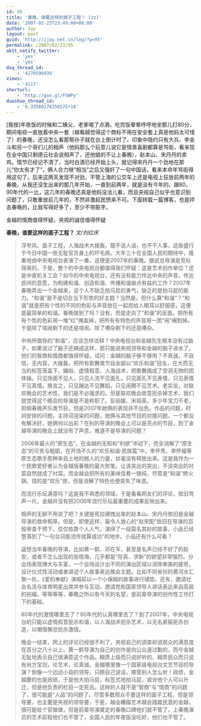 ```yaml
---
id: 95
title: '春晚，谁要这样的面子工程？ [zz]'
date: '2007-02-23T23:49:00+08:00'
author: Jay
layout: post
guid: 'http://ijay.net.cn/log/?p=95'
permalink: /2007/02/23/95
aktt_notify_twitter:
    - 'yes'
    - 'yes'
dsq_thread_id:
    - '4270596939'
views:
    - '4117'
shorturl:
    - 'http://goo.gl/FSWPy'
duoshuo_thread_id:
    - '6.3356017435057E+18'
---
```


[我按]年夜饭的时候和二姨父、老爹喝了点酒，吃完饭晕晕呼呼地坐那儿打80分，期间电视一直放着中央一套（越看越觉得这个商标不用在安全套上真是他妈太可惜了）的春晚，还没怎么看那帮孙子就在台上倒计时了。印象中隐约只有大兵、李金斗和另一个哥们儿的相声（他妈那么个玩意儿说它是情景喜剧都算是骂街，看来现在全中国只剩德云社会说相声了，还他娘的不让上春晚），赵本山、宋丹丹的卖鸡，情节已经记不清了，当时白酒已经开始上头，就记得宋丹丹一个劲地在那儿“你太有才了”，俩人合力继“相当”之后又强奸了一句中国话，看来本命年骂街得用这句了。后来这两天发现不对劲，不管上海的公交车上还是电视上狂放前两年的春晚，从我还没生出来的那几年开始，一直到前两年，就是没有今年的。跟80，90年代的一比，这几年的春晚还真是他妈没法儿看，而且央视自己似乎也意识到问题了，只敢重放前几年的，不然非激起民愤来不可。下面转载一篇博客，也是抨击春晚的，比我写得好多了，至少不带脏字。

金越的情商值得怀疑，央视的诚信值得怀疑

<strong>春晚，谁要这样的面子工程？
<span style="font-weight: normal;"><em> 文/刘红庆</em></span></strong>
<blockquote><span style="font-style: normal;">浮夸风、面子工程，人海战术大拨轰，既不说人话，也不干人事，这些盛行于今日中国一些无耻官员身上的坏毛病，大年三十在全国人民的期待中，隆重地由中央电视台表演了一番，这便是2007年的春晚。</span><span style="font-style: normal;">据说总导演是竞标得来的，于是，整个的中央电视台都值得我们怀疑：这是艺术创作单位？还是中直机关工会？如今的中央电视台，还有没有能力传达中央的声音，传达民间的意愿，为构建和谐、创造和谐、传播和谐做点有益的工作？</span><span style="font-style: normal;">2007年春晚弄出一个金越来，这个人不缺乏拍马屁的勇气，缺乏的是拍马屁的能力。</span><span style="font-style: normal;">“和谐”是不是切合当下形势的好主题？当然是。但什么算“和谐”？“和谐”就是把有个性的不同的色彩与声音放在一起而给人眼耳以舒服感，这便是最简单的和谐。</span><span style="font-style: normal;">春晚做到了吗？没有，而是走向了“和谐”的反面。把所有有个性的色彩用一堆“红”掩盖掉，把所有有特色的声音用一团“闹”阉割掉。于是除了喧闹剩下的还是喧闹，除了嘈杂剩下的还是嘈杂。</span>

<span style="font-style: normal;">中央所倡导的“和谐”，应该怎样诠释？中央电视台和金越先生根本没有过脑子，如果说过了脑子还搞成这样，那只能说央视领导和金越的脑子进水了。他们的智商和情商都值得怀疑。试问：金越的脑子够不够用？</span><span style="font-style: normal;">不真诚，不自信，无内容，大拨轰，把所有歌舞类节目全部以“欢乐和谐”冠名，在大而无当的标签笼盖下，媚俗、虚情假意、人海战术，把歌舞搞成了空洞无物的团体操。只见场面不见人，只见人流不见面孔，只见面孔不见表情，只见表情不见真情。换言之，只见蹦达不见舞蹈，只见闹腾不见艺术。</span><span style="font-style: normal;">老实说，对联欢晚会的艺术性，我们是不必强求的。但是联欢晚会故意扼杀掉艺术，我们就觉得这个晚会的导演是不是称职了。</span><span style="font-style: normal;">彭丽媛、宋祖英，多少年宝刀不老，担纲春晚声乐类节目，但是2007年她俩的表现并不出色。作品的问题，时间安排的问题，主持词渲染的问题，她俩与其他节目的对接问题，一个都没有解决好，她俩何以出彩？在别的导演的晚会上可以是亮点的节目，到了金越导演的晚会上就没有了声息，难道不是导演的问题？</span>

<span style="font-style: normal;"> 2006年最火的“原生态”，在金越的无知和“利欲”冲动下，完全消解了“原生态”的可贵与粗砺，在开场不久的“欢乐和谐·民族篇”中，李怀秀、李怀福等原生态歌手那种来自土地的撼人的力量，丝毫没有释放出来。这是我作为一个民歌爱好者认为金越版春晚的最大败笔。让该突出的突出，不该突出的衬菜自然就成了衬菜。而金越会把所有的美味佳肴一锅炖，尽管是“和谐”牌火锅，烧的是“欢乐”炭，但是消解了特色也便丧失了味道。</span>

<span style="font-style: normal;">而流行乐坛满意吗？这是我不熟悉的领域，于是看看网友们的评论，依旧骂声一片。金越并没有把2006年流行乐坛最重要的成果反映出来。</span>

<span style="font-style: normal;">相声的无聊不用说了吧？关键是死拉硬拽出来的赵本山、宋丹丹依旧是金越导演的救命稻草。但是，即使这样，最令人放心的“赵宋配”依旧在导演的百般审查干预下，仅仅依靠个人人气，演绎了一段莫名其妙的故事，小品已经堕落到了“一句台词能流传就算成功”的地步。小品还有什么可看？</span>

<span style="font-style: normal;">遥想当年春晚的导演，比如黄一鹤、邓在军，甚至是名声已经不好了的赵安，或者不怎么出现的张晓海，几乎都是“存真、求新”的欲望非常强烈。分会场表现博大与丰富，一个会场设计出不同的演出区域以消除审美的疲劳，设计仪式性活动或者讲述个人故事表达晚会主题。比如不同省份的黄河水汇聚一处，《爱的奉献》演唱前以一个小保姆的故事进行铺垫。还有，邀请社会名流与体育明星出席并参与互动，邀请党和国家领导人讲话表达来自高层的祝福，等等等等，春晚之所以有今天的名望，是前辈导演的创作性工作打下的基础。</span>

<span style="font-style: normal;">80年代的激情哪里去了？90年代的认真哪里去了？到了2007年，中央电视台的只能以虚情假意扼杀和谐，以人海战术扼杀艺术，以无名紧箍扼杀创造，以懒惰懈怠扼杀激情。</span>

<span style="font-style: normal;">晚会一结束，网上的评论已经很不利了，央视自己的调查却说观众的满意度在百分之八十以上。黄一鹤导演为自己的创作是向公众道过歉的，而今金越无耻地表示自己很满意这个作品。糊弄上级而只说好听的，糊弄民众而只说有尚方宝剑，论艺术，论真诚，金越哪里像一个国家级电视台文艺节目的导演？倒像一个边远小县的领导，只顾自己说话，哪管别人怎么听！政绩，金越要的也是政绩，于是他大拍马屁，标签式地拍马屁，或许他个人可以升迁，但是他负责的栏目一定死去。这样的人就不是“智商”与“情商”的问题了，很可能是“人品”的问题了。尽管多数观众不要这样的面子工程，但是领导要，也主要是央视的领导要，于是，越会糟蹋艺术越会践踏民意的金越，很可能给个官做做，但是前辈导演奠定的春晚口碑他们就不管了，上春晚演员的艺术前程他们也不管了，全国人民的年夜饭没吃好，他们也不管了。</span></blockquote>